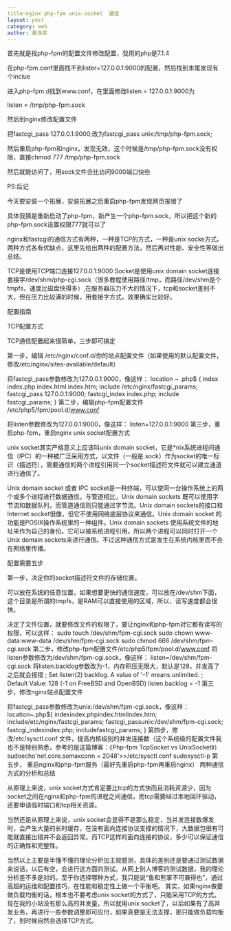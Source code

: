 ```yaml
---
title:nginx php-fpm unix-socket  通信
layout: post
category: web
author: 夏泽民
---
```

首先就是找php-fpm的配置文件修改配置，我用的php是7.1.4

在php-fpm.conf里面找不到lister=127.0.0.1:9000的配置，然后找到末尾发现有个inclue

进入php-fpm.d找到www.conf，在里面修改listen = 127.0.0.1:9000为

listen = /tmp/php-fpm.sock

然后到nginx修改配置文件

把fastcgi_pass 127.0.0.1:9000;改为fastcgi_pass unix:/tmp/php-fpm.sock;

然后重启php-fpm和nginx，发现无效，这个时候是/tmp/php-fpm.sock没有权限，直接chmod 777 /tmp/php-fpm.sock

然后就能访问了，用sock文件会比访问9000端口快些

PS:后记

今天要安装一个拓展，安装拓展之后重启php-fpm发现网页报错了

具体我猜是重新启动了php-fpm，新产生一个php-fpm.sock，所以把这个新的php-fpm.sock设置权限777就可以了
<!-- more -->
nginx和fastcgi的通信方式有两种，一种是TCP的方式，一种是unix socke方式。两种方式各有优缺点，这里先给出两种的配置方法，然后再对性能、安全性等做出总结。

TCP是使用TCP端口连接127.0.0.1:9000
Socket是使用unix domain socket连接套接字/dev/shm/php-cgi.sock（很多教程使用路径/tmp，而路径/dev/shm是个tmpfs，速度比磁盘快得多）,在服务器压力不大的情况下，tcp和socket差别不大，但在压力比较满的时候，用套接字方式，效果确实比较好。

配置指南

TCP配置方式

TCP通信配置起来很简单，三步即可搞定

第一步，编辑 /etc/nginx/conf.d/你的站点配置文件（如果使用的默认配置文件，修改/etc/nginx/sites-available/default）

将fastcgi_pass参数修改为127.0.0.1:9000，像这样：
location ~ \.php$ {
      index index.php index.html index.htm;
      include /etc/nginx/fastcgi_params;
      fastcgi_pass 127.0.0.1:9000;
      fastcgi_index index.php;
      include fastcgi_params;
 }
 第二步，编辑php-fpm配置文件 /etc/php5/fpm/pool.d/www.conf

将listen参数修改为127.0.0.1:9000，像这样：
listen=127.0.0.1:9000
 第三步，重启php-fpm，重启nginx
unix socket配置方式

unix socket其实严格意义上应该叫unix domain socket，它是*nix系统进程间通信（IPC）的一种被广泛采用方式，以文件（一般是.sock）作为socket的唯一标识（描述符），需要通信的两个进程引用同一个socket描述符文件就可以建立通道进行通信了。

Unix domain socket 或者 IPC socket是一种终端，可以使同一台操作系统上的两个或多个进程进行数据通信。与管道相比，Unix domain sockets 既可以使用字节流和数据队列，而管道通信则只能通过字节流。Unix domain sockets的接口和Internet socket很像，但它不使用网络底层协议来通信。Unix domain socket 的功能是POSIX操作系统里的一种组件。Unix domain sockets 使用系统文件的地址来作为自己的身份。它可以被系统进程引用。所以两个进程可以同时打开一个Unix domain sockets来进行通信。不过这种通信方式是发生在系统内核里而不会在网络里传播。

配置需要五步

第一步，决定你的socket描述符文件的存储位置。

可以放在系统的任意位置，如果想要更快的通信速度，可以放在/dev/shm下面，这个目录是所谓的tmpfs，是RAM可以直接使用的区域，所以，读写速度都会很快。

决定了文件位置，就要修改文件的权限了，要让nginx和php-fpm对它都有读写的权限，可以这样：
sudo touch /dev/shm/fpm-cgi.sock
sudo chown www-data:www-data /dev/shm/fpm-cgi.sock
sudo chmod 666 /dev/shm/fpm-cgi.sock
 第二步，修改php-fpm配置文件/etc/php5/fpm/pool.d/www.conf
将listen参数修改为/dev/shm/fpm-cgi.sock，像这样：
listen=/dev/shm/fpm-cgi.sock
 将listen.backlog参数改为-1，内存积压无限大，默认是128，并发高了之后就会报错
 ; Set listen(2) backlog. A value of '-1' means unlimited.
 ; Default Value: 128 (-1 on FreeBSD and OpenBSD)
 listen.backlog = -1
 第三步，修改nginx站点配置文件

将fastcgi_pass参数修改为unix:/dev/shm/fpm-cgi.sock，像这样：
location~\.php${
      indexindex.phpindex.htmlindex.htm;
      include/etc/nginx/fastcgi_params;
      fastcgi_passunix:/dev/shm/fpm-cgi.sock;
      fastcgi_indexindex.php;
      includefastcgi_params;
}
第四步，修改/etc/sysctl.conf 文件，提高内核级别的并发连接数（这个系统级的配置文件我也不是特别熟悉，参考的是这篇博客：《Php-fpm TcpSocket vs UnixSocket》）
sudoecho'net.core.somaxconn = 2048'>>/etc/sysctl.conf
sudosysctl-p
第五步， 重启nginx和php-fpm服务（最好先重启php-fpm再重启nginx）
两种通信方式的分析和总结

从原理上来说，unix socket方式肯定要比tcp的方式快而且消耗资源少，因为socket之间在nginx和php-fpm的进程之间通信，而tcp需要经过本地回环驱动，还要申请临时端口和tcp相关资源。

当然还是从原理上来说，unix socket会显得不是那么稳定，当并发连接数爆发时，会产生大量的长时缓存，在没有面向连接协议支撑的情况下，大数据包很有可能就直接出错并不会返回异常。而TCP这样的面向连接的协议，多少可以保证通信的正确性和完整性。

当然以上主要是半懂不懂的理论分析加主观臆测，具体的差别还是要通过测试数据来说话，以后有空，会进行这方面的测试。从网上别人博客的测试数据，我的理论分析差不多是对的。至于你选择哪种方式，我只能说“鱼和熊掌不可兼得也”，通过高超的运维和配置技巧，在性能和稳定性上做一个平衡吧。
其实，如果nginx做要做负载均衡的话，根本也不要考虑unix socket的方式了，只能采用TCP的方式。现在我的小站没有那么高的并发量，所以就用unix socket了，以后如果有了高并发业务，再进行一些参数调整即可应付，如果真要是无法支撑，那只能做负载均衡了，到时候自然会选择TCP方式。
